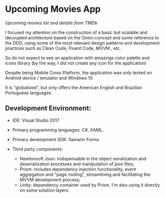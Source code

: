 # Upcoming Movies App
*Upcoming movies list and details from TMDb*

I focused my attention on the construction of a basic but scalable and decoupled architecture based on the Onion concept and some reference to the DDD, using some of the most relevant design patterns and development practices such as Clean Code, Fluent Code, MVVM , etc.

So do not expect to see an application with amazings color palette and icons library (by the way, I did not create any icon for the application)

Despite being Mobile Cross Platform, the application was only tested on Android device / emulator and Windows 10.

It is "globalized", but only offers the American English and Brazilian Portuguese languages.

## Development Environment:

- IDE: Visual Studio 2017

- Primary programming languages: C#, XAML.

- Primary development SDK: Xamarin Forms

- Third party components:

  - Newtonsoft Json: indispensable in the object serialization and deserialization processes and manipulation of json files;
  - Prism: includes dependency injection functionality, event aggregation and "page routing", streamlining and facilitating the MVVM    development process;
  - Unity: dependency container used by Prism. I'm also using it directly on some solution layers.
